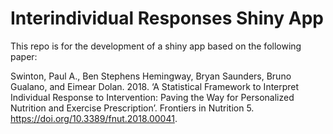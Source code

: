 # Interindividual Responses Shiny App

This repo is for the development of a shiny app based on the following paper:

Swinton, Paul A., Ben Stephens Hemingway, Bryan Saunders, Bruno Gualano, and Eimear Dolan. 2018. ‘A Statistical Framework to Interpret Individual Response to Intervention: Paving the Way for Personalized Nutrition and Exercise Prescription’. Frontiers in Nutrition 5. https://doi.org/10.3389/fnut.2018.00041.

